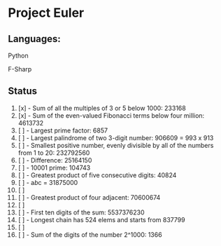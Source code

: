 # Project Euler

## Languages:

Python

F-Sharp

## Status

1.  [x] -  Sum of all the multiples of 3 or 5 below 1000: 233168
2.  [x] -  Sum of the even-valued Fibonacci terms below four million: 4613732
3.  [ ] -  Largest prime factor: 6857
4.  [ ] -  Largest palindrome of two 3-digit number: 906609 = 993 x 913
5.  [ ] -  Smallest positive number, evenly divisible by all of the numbers from 1 to 20: 232792560
6.  [ ] -  Difference: 25164150
7.  [ ] -  10001 prime: 104743
8.  [ ] -  Greatest product of five consecutive digits: 40824
9.  [ ] -  a*b*c = 31875000
10. [ ]
11. [ ] -  Greatest product of four adjacent: 70600674
12. [ ]
13. [ ] -  First ten digits of the sum: 5537376230
14. [ ] -  Longest chain has 524 elems and starts from 837799
15. [ ]
16. [ ] -  Sum of the digits of the number 2^1000: 1366


